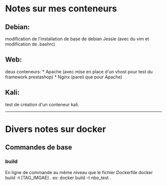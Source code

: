 <h1>Notes sur mes conteneurs</h1>

<h2>Debian:</h2>
modification de l'installation de base de debian Jessie (avec du vim et modification de .bashrc)
<h2>Web:</h2>
deux conteneurs:
* Apache (avec mise en place d'un vhost pour test du framework prestashop)
* Nginx (pareil que pour Apache)
<h2>Kali:</h2>
test de création d'un conteneur kali.


***************************************************************************
<h1>Divers notes sur docker</h1>
<h2>Commandes de base</h2>
<h3>build</h3>
En ligne de commande au même niveau que le fichier Dockerfile
docker build -t [TAG_IMGAE] .
ex: docker build -t nbo_test .


